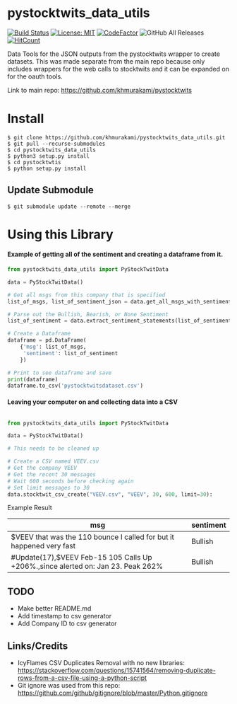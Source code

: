 # pystocktwits_data_utils

[![Build Status](https://travis-ci.com/khmurakami/pystocktwits_data_utils.svg?branch=master)](https://travis-ci.com/khmurakami/pystocktwits_data_utils)
[![License: MIT](https://img.shields.io/badge/License-MIT-yellow.svg)](https://opensource.org/licenses/MIT)
[![CodeFactor](https://www.codefactor.io/repository/github/khmurakami/pystocktwits_data_utils/badge)](https://www.codefactor.io/repository/github/khmurakami/pystocktwits_data_utils)
![GitHub All Releases](https://img.shields.io/github/downloads/khmurakami/pystocktwits_data_utils/total.svg)
[![HitCount](http://hits.dwyl.com/khmurakami/pystocktwits_data_utils.svg)](http://hits.dwyl.com/khmurakami/pystocktwits_data_utils)



Data Tools for the JSON outputs from the pystocktwits wrapper to create datasets. This was made separate from the main repo because only includes wrappers for the web calls to stocktwits and it can be expanded on for the oauth tools.

Link to main repo: https://github.com/khmurakami/pystocktwits

# Install

```shell
$ git clone https://github.com/khmurakami/pystocktwits_data_utils.git
$ git pull --recurse-submodules
$ cd pystocktwits_data_utils
$ python3 setup.py install
$ cd pystocktwtis
$ python setup.py install
```

## Update Submodule
```shell
$ git submodule update --remote --merge
```

# Using this Library

#### Example of getting all of the sentiment and creating a dataframe from it.

```python
from pystocktwits_data_utils import PyStockTwitData

data = PyStockTwitData()

# Get all msgs from this company that is specified
list_of_msgs, list_of_sentiment_json = data.get_all_msgs_with_sentiment_by_symbol_id("AAPL")

# Parse out the Bullish, Bearish, or None Sentiment
list_of_sentiment = data.extract_sentiment_statements(list_of_sentiment_json)

# Create a Dataframe
dataframe = pd.DataFrame(
    {'msg': list_of_msgs,
     'sentiment': list_of_sentiment
    })

# Print to see dataframe and save
print(dataframe)
dataframe.to_csv('pystocktwitsdataset.csv')
```

#### Leaving your computer on and collecting data into a CSV

```python

from pystocktwits_data_utils import PyStockTwitData

data = PyStockTwitData()

# This needs to be cleaned up

# Create a CSV named VEEV.csv
# Get the company VEEV
# Get the recent 30 messages
# Wait 600 seconds before checking again
# Set limit messages to 30
data.stocktwit_csv_create("VEEV.csv", "VEEV", 30, 600, limit=30):

```

Example Result

| msg                                                                              | sentiment |
|----------------------------------------------------------------------------------|-----------|
| $VEEV that was the 110 bounce I called for but it happened very fast             | Bullish   |
| #Update(17),$VEEV Feb-15 105 Calls Up +206%.,since alerted on: Jan 23. Peak 262% | Bullish   |

## TODO
- Make better README.md
- Add timestamp to csv generator
- Add Company ID to csv generator

## Links/Credits

- IcyFlames CSV Duplicates Removal with no new libraries: https://stackoverflow.com/questions/15741564/removing-duplicate-rows-from-a-csv-file-using-a-python-script
- Git ignore was used from this repo: https://github.com/github/gitignore/blob/master/Python.gitignore
